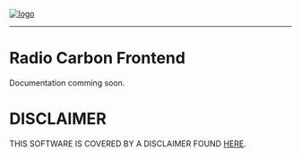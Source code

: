 [![logo](../BytePipe_Logo.png)](../../README.md)

---

# Radio Carbon Frontend

Documentation comming soon.

# DISCLAIMER

THIS SOFTWARE IS COVERED BY A DISCLAIMER FOUND [HERE](../../DISCLAIMER.md).
